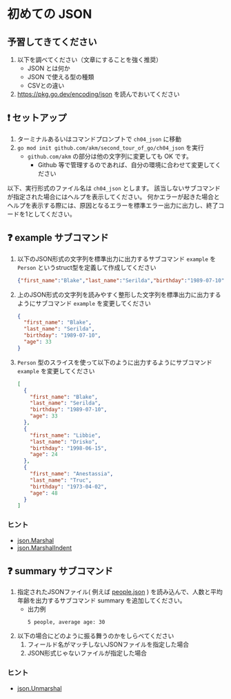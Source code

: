 # 初めての JSON

## 予習してきてください

1. 以下を調べてください（文章にすることを強く推奨）
    - JSON とは何か
    - JSON で使える型の種類
    - CSVとの違い
1. https://pkg.go.dev/encoding/json を読んでおいてください

## :exclamation: セットアップ

1. ターミナルあるいはコマンドプロンプトで `ch04_json` に移動
2. `go mod init github.com/akm/second_tour_of_go/ch04_json` を実行
   - `github.com/akm` の部分は他の文字列に変更しても OK です。
     - Github 等で管理するのであれば、自分の環境に合わせて変更してください

以下、実行形式のファイル名は `ch04_json` とします。
該当しないサブコマンドが指定された場合にはヘルプを表示してください。
何かエラーが起きた場合とヘルプを表示する際には、原因となるエラーを標準エラー出力に出力し、終了コードを1としてください。

## :question: example サブコマンド

1. 以下のJSON形式の文字列を標準出力に出力するサブコマンド `example` を `Person` というstruct型を定義して作成してください
    ```json
    {"first_name":"Blake","last_name":"Serilda","birthday":"1989-07-10","age":33}
    ```
2. 上のJSON形式の文字列を読みやすく整形した文字列を標準出力に出力するようにサブコマンド `example` を変更してください
    ```json
    {
      "first_name": "Blake",
      "last_name": "Serilda",
      "birthday": "1989-07-10",
      "age": 33
    }
    ```
3. `Person` 型のスライスを使って以下のように出力するようにサブコマンド `example` を変更してください
    ```json
    [
      {
        "first_name": "Blake",
        "last_name": "Serilda",
        "birthday": "1989-07-10",
        "age": 33
      },
      {
        "first_name": "Libbie",
        "last_name": "Drisko",
        "birthday": "1998-06-15",
        "age": 24
      },
      {
        "first_name": "Anestassia",
        "last_name": "Truc",
        "birthday": "1973-04-02",
        "age": 48
      }
    ]
    ```

### ヒント

- [json.Marshal](https://pkg.go.dev/encoding/json#Marshal)
- [json.MarshalIndent](https://pkg.go.dev/encoding/json#MarshalIndent)


## :question: summary サブコマンド

1. 指定されたJSONファイル( 例えば [people.json](./people.json) ) を読み込んで、人数と平均年齢を出力するサブコマンド summary を追加してください。
    - 出力例
        ```
        5 people, average age: 30
        ```
2. 以下の場合にどのように振る舞うのかをしらべてください
    1. フィールド名がマッチしないJSONファイルを指定した場合
    2. JSON形式じゃないファイルが指定した場合

### ヒント

- [json.Unmarshal](https://pkg.go.dev/encoding/json#Unmarshal)
